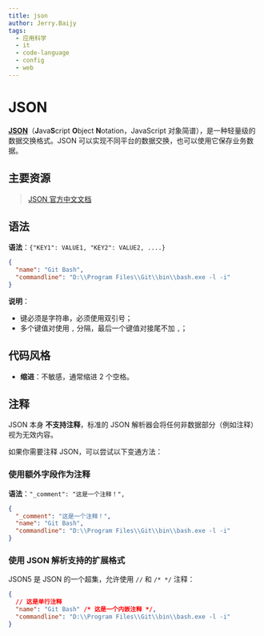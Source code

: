 ```yaml
---
title: json
author: Jerry.Baijy
tags:
  - 应用科学
  - it
  - code-language
  - config
  - web
---
```


# JSON

[**JSON**](https://www.json.org/json-zh.html)（**J**ava**S**cript **O**bject **N**otation，JavaScript 对象简谱），是一种轻量级的数据交换格式。JSON 可以实现不同平台的数据交换，也可以使用它保存业务数据。

## 主要资源

> [JSON 官方中文文档](https://www.json.org/json-zh.html)

## 语法

**语法**：`{"KEY1": VALUE1, "KEY2": VALUE2, ....}`

```json
{
  "name": "Git Bash",
  "commandline": "D:\\Program Files\\Git\\bin\\bash.exe -l -i"
}
```

**说明**：

- 键必须是字符串，必须使用双引号；
- 多个键值对使用 `,` 分隔，最后一个键值对接尾不加 `,`；

## 代码风格

- **缩进**：不敏感，通常缩进 2 个空格。

## 注释

JSON 本身 **不支持注释**，标准的 JSON 解析器会将任何非数据部分（例如注释）视为无效内容。

如果你需要注释 JSON，可以尝试以下变通方法：

### 使用额外字段作为注释

**语法**：`"_comment": "这是一个注释！",`

```json
{
  "_comment": "这是一个注释！",
  "name": "Git Bash",
  "commandline": "D:\\Program Files\\Git\\bin\\bash.exe -l -i"
}
```

### 使用 JSON 解析支持的扩展格式

JSON5 是 JSON 的一个超集，允许使用 `//` 和 `/* */` 注释：

```json
{
  // 这是单行注释
  "name": "Git Bash" /* 这是一个内嵌注释 */,
  "commandline": "D:\\Program Files\\Git\\bin\\bash.exe -l -i"
}
```
